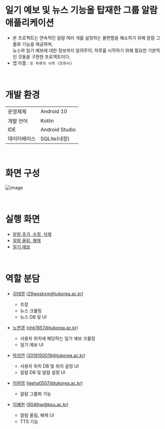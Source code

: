 # 일기 예보 및 뉴스 기능을 탑재한 그룹 알람 애플리케이션
* 본 프로젝트는 연속적인 알람 여러 개를 설정하는 불편함을 해소하기 위해 알람 그룹화 기능을 제공하며, <br>
뉴스와 일기 예보에 대한 정보까지 알려주어, 하루를 시작하기 위해 필요한 기본적인 것들을 구현한 프로젝트이다.
* 앱 이름 : `또 하루의 시작 (또하시)`

<br>

# 개발 환경
<table>
  <tr>
    <td>운영체제</td>
    <td>Android 10</td>
  </tr>
  <tr>
    <td>개발 언어</td>
    <td>Kotlin</td>
  </tr>
  <tr>
    <td>IDE</td>
    <td>Android Studio</td>
  </tr>
  <tr>
    <td>데이터베이스</td>
    <td>SQLite(내장)</td>
  </tr>
</table>

<br>

# 화면 구성
![image](https://user-images.githubusercontent.com/61930770/203972697-9fe618f2-1228-460e-a4d6-c3c71d2fe5eb.png)

<br>

# 실행 화면
* <a href="https://youtube.com/shorts/WMFBkaiYrM0">알람 추가, 수정, 삭제</a>
* <a href="https://youtube.com/shorts/HCubVaHeYF8">알람 울림, 해제</a>
* <a href="https://youtube.com/shorts/9DHvyL_fgwU">일기 예보</a>

<br>

# 역할 분담
* <a href="https://github.com/rlaxodud214">김태영</a> (29woskxm@tukorea.ac.kr)
  * 조장
  * 뉴스 크롤링
  * 뉴스 DB 및 UI
  
* <a href="https://github.com/nhk1657">노현경</a> (nhk1657@tukorea.ac.kr)
  * 사용자 위치에 해당하는 일기 예보 크롤링
  * 일기 예보 UI
  
* <a href="https://github.com/ddubidubap">박성연</a> (2019150019@tukorea.ac.kr)
  * 사용자 위치 DB 및 위치 설정 UI
  * 알람 DB 및 알람 설정 UI
  
* <a href="https://github.com/LHY00y">이하영</a> (leeha0507@tukorea.ac.kr)
  * 알람 그룹화 기능
  
* <a href="https://github.com/hhh-one">이혜원</a> (904lhw@kpu.ac.kr)
  * 알람 울림, 해제 UI
  * TTS 기능
